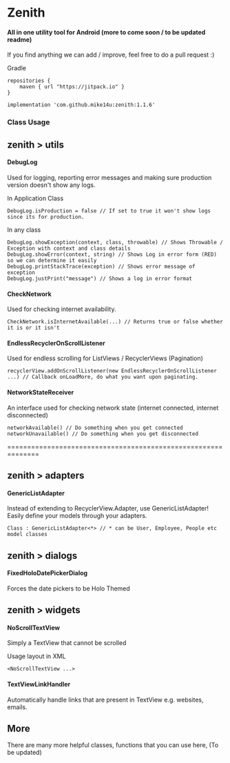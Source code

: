 # Zenith

#### All in one utility tool for Android (more to come soon / to be updated readme)
If you find anything we can add / improve, feel free to do a pull request :)

Gradle

```
repositories {
    maven { url "https://jitpack.io" }
}
```

```
implementation 'com.github.mike14u:zenith:1.1.6'
```

### Class Usage

## zenith > utils
#### DebugLog
Used for logging, reporting error messages and making sure production version doesn't show any logs.

In Application Class
```
DebugLog.isProduction = false // If set to true it won't show logs since its for production.
```
In any class
```
DebugLog.showException(context, class, throwable) // Shows Throwable / Exception with context and class details
DebugLog.showError(context, string) // Shows Log in error form (RED) so we can determine it easily
DebugLog.printStackTrace(exception) // Shows error message of exception
DebugLog.justPrint("message") // Shows a log in error format
```

#### CheckNetwork
Used for checking internet availability.

```
CheckNetwork.isInternetAvailable(...) // Returns true or false whether it is or it isn't
```

#### EndlessRecyclerOnScrollListener
Used for endless scrolling for ListViews / RecyclerViews (Pagination)

```
recyclerView.addOnScrollListener(new EndlessRecyclerOnScrollListener ...) // Callback onLoadMore, do what you want upon paginating.
```

#### NetworkStateReceiver
An interface used for checking network state (internet connected, internet disconnected)

```
networkAvailable() // Do something when you get connected
networkUnavailable() // Do something when you get disconnected
```
==============================================================

## zenith > adapters
#### GenericListAdapter
Instead of extending to RecyclerView.Adapter, use GenericListAdapter! Easily define your models through your adapters.

```
Class : GenericListAdapter<*> // * can be User, Employee, People etc model classes
```

## zenith > dialogs
#### FixedHoloDatePickerDialog
Forces the date pickers to be Holo Themed

## zenith > widgets
#### NoScrollTextView
Simply a TextView that cannot be scrolled

Usage layout in XML
```
<NoScrollTextView ...>
```

#### TextViewLinkHandler
Automatically handle links that are present in TextView e.g. websites, emails.

## More
There are many more helpful classes, functions that you can use here, (To be updated)